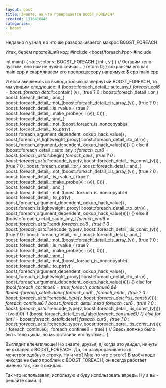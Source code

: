 ```yaml
---
layout: post
title: Знаете, во что превращается BOOST_FOREACH?
created: 1316416446
categories:
- boost
---
```

<!--break-->
Недавно я узнал, во что же разворачивается макрос BOOST_FOREACH.

Итак, берём простейший код:
<cpp>
#include <boost/foreach.hpp>
#include <vector>

int main() {
    std::vector<int> v;
    BOOST_FOREACH ( int i, v ) {
        // Оставим тело пустым, оно нам не нужно сейчас...
    }
    return 0;
}
</cpp>
сохраняем его как main.cpp и скармливаем его препроцессору напрямую:
<cpp>
$ cpp main.cpp
</cpp>

И если вычленить из вывода только развёрнутый BOOST_FOREACH, то мы увидим следующее:
<cpp>
if (boost::foreach_detail_::auto_any_t _foreach_col6 = boost::foreach_detail_::contain( (v) , (true ? 0 : boost::foreach_detail_::or_( boost::foreach_detail_::and_( boost::foreach_detail_::not_(boost::foreach_detail_::is_array_(v)) , (true ? 0 : boost::foreach_detail_::is_rvalue_( (true ? boost::foreach_detail_::make_probe(v) : (v)), 0))) , boost::foreach_detail_::and_( boost::foreach_detail_::not_(boost_foreach_is_noncopyable( boost::foreach_detail_::to_ptr(v) , boost_foreach_argument_dependent_lookup_hack_value)) , boost_foreach_is_lightweight_proxy( boost::foreach_detail_::to_ptr(v) , boost_foreach_argument_dependent_lookup_hack_value)))))) {} else if (boost::foreach_detail_::auto_any_t _foreach_cur6 = boost::foreach_detail_::begin( _foreach_col6 , (true ? 0 : boost::foreach_detail_::encode_type(v, boost::foreach_detail_::is_const_(v))) , (true ? 0 : boost::foreach_detail_::or_( boost::foreach_detail_::and_( boost::foreach_detail_::not_(boost::foreach_detail_::is_array_(v)) , (true ? 0 : boost::foreach_detail_::is_rvalue_( (true ? boost::foreach_detail_::make_probe(v) : (v)), 0))) , boost::foreach_detail_::and_( boost::foreach_detail_::not_(boost_foreach_is_noncopyable( boost::foreach_detail_::to_ptr(v) , boost_foreach_argument_dependent_lookup_hack_value)) , boost_foreach_is_lightweight_proxy( boost::foreach_detail_::to_ptr(v) , boost_foreach_argument_dependent_lookup_hack_value)))))) {} else if (boost::foreach_detail_::auto_any_t _foreach_end6 = boost::foreach_detail_::end( _foreach_col6 , (true ? 0 : boost::foreach_detail_::encode_type(v, boost::foreach_detail_::is_const_(v))) , (true ? 0 : boost::foreach_detail_::or_( boost::foreach_detail_::and_( boost::foreach_detail_::not_(boost::foreach_detail_::is_array_(v)) , (true ? 0 : boost::foreach_detail_::is_rvalue_( (true ? boost::foreach_detail_::make_probe(v) : (v)), 0))) , boost::foreach_detail_::and_( boost::foreach_detail_::not_(boost_foreach_is_noncopyable( boost::foreach_detail_::to_ptr(v) , boost_foreach_argument_dependent_lookup_hack_value)) , boost_foreach_is_lightweight_proxy( boost::foreach_detail_::to_ptr(v) , boost_foreach_argument_dependent_lookup_hack_value)))))) {} else for (bool _foreach_continue6 = true; _foreach_continue6 && !boost::foreach_detail_::done( _foreach_cur6 , _foreach_end6 , (true ? 0 : boost::foreach_detail_::encode_type(v, boost::foreach_detail_::is_const_(v)))); _foreach_continue6 ? boost::foreach_detail_::next( _foreach_cur6 , (true ? 0 : boost::foreach_detail_::encode_type(v, boost::foreach_detail_::is_const_(v)))) : (void)0) if (boost::foreach_detail_::set_false(_foreach_continue6)) {} else for (int i = boost::foreach_detail_::deref( _foreach_cur6 , (true ? 0 : boost::foreach_detail_::encode_type(v, boost::foreach_detail_::is_const_(v)))); !_foreach_continue6; _foreach_continue6 = true) {
    // Здесь должно было быть тело цикла, но мы оставили его пустым...
 }
</cpp>

Выглядит впечатляюще! Но знаете, друзья, я, когда это увидел, ничуть не охладел к BOOST_FOREACH. Да, он разврорачивается в монстроподобную строку. Ну и что? Мне-то что с этого? В моём коде никогда не было проблем с BOOST_FOREACH, он всегда работает именно так, как я ожидаю.

Так что использовал, использую и буду использовать впредь. Ну а вы - решайте сами. :)
